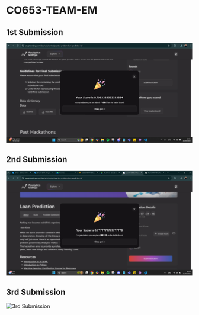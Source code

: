# CO653-TEAM-EM

## 1st Submission
![1st Submission](https://github.com/MuneefMumthas/CO653-TEAM-EM/blob/main/assets/Screenshot%20(186).png)

## 2nd Submission
![2nd Submission](https://github.com/MuneefMumthas/CO653-TEAM-EM/blob/main/assets/Screenshot%20(199).png)

## 3rd Submission
![3rd Submission]()
